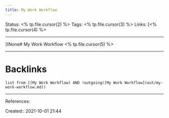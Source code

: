 ```yaml
---
title: My Work Workflow
---
```

Status: <% tp.file.cursor(2) %>
Tags: <% tp.file.cursor(3) %>
Links: [<% tp.file.cursor(4) %>
___
](None# My Work Workflow
<% tp.file.cursor(5) %>
___
# Backlinks
```dataview
list from [[My Work Workflow) AND !outgoing([My Work Workflow](out/my-work-workflow.md))
```
___
References:

Created:: 2021-10-01 21:44

